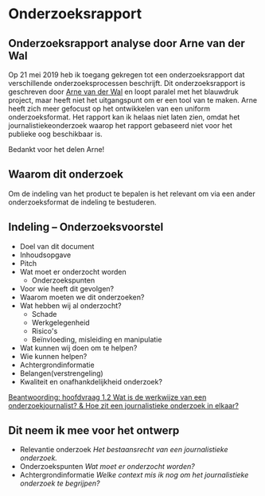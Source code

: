 # Onderzoeksrapport


## Onderzoeksrapport analyse door Arne van der Wal

Op 21 mei 2019 heb ik toegang gekregen tot een onderzoeksrapport dat verschillende onderzoeksprocessen beschrijft. Dit onderzoeksrapport is geschreven door [Arne van der Wal](https://www.ftm.nl/auteur/Arne-van-der-Wal) en loopt paralel met het blauwdruk project, maar heeft niet het uitgangspunt om er een tool van te maken. Arne heeft zich meer gefocust op het ontwikkelen van een uniform onderzoeksformat. Het rapport kan ik helaas niet laten zien, omdat het journalistiekeonderzoek waarop het rapport gebaseerd niet voor het publieke oog beschikbaar is.


Bedankt voor het delen Arne!

## Waarom dit onderzoek
Om de indeling van het product te bepalen is het relevant om via een ander onderzoeksformat de indeling te bestuderen.



## Indeling – Onderzoeksvoorstel

* Doel van dit document
* Inhoudsopgave
* Pitch
* Wat moet er onderzocht worden
  * Onderzoekspunten
* Voor wie heeft dit gevolgen?
* Waarom moeten we dit onderzoeken?
* Wat hebben wij al onderzocht?
  * Schade
  * Werkgelegenheid
  * Risico's
  * Beïnvloeding, misleiding en manipulatie
* Wat kunnen wij doen om te helpen?
* Wie kunnen helpen?
* Achtergrondinformatie
* Belangen(verstrengeling)
* Kwaliteit en onafhankdelijkheid onderzoek?


[Beantwoording: hoofdvraag 1.2 Wat is de werkwijze van een onderzoekjournalist? & Hoe zit een journalistieke onderzoek in elkaar?](https://jorik.gitbook.io/project-blauwdruk/onderzoeksvragen)

## Dit neem ik mee voor het ontwerp
* Relevantie onderzoek *Het bestaansrecht van een journalistieke onderzoek.*
* Onderzoekspunten *Wat moet er onderzocht worden?*
* Achtergrondinformatie *Welke context mis ik nog om het journalistieke onderzoek te begrijpen?*